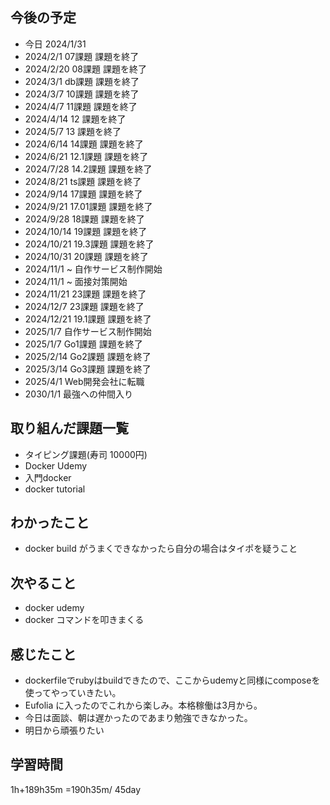 ## 今後の予定
- 今日 2024/1/31
- 2024/2/1 07課題 課題を終了
- 2024/2/20 08課題 課題を終了
- 2024/3/1 db課題 課題を終了
- 2024/3/7 10課題 課題を終了
- 2024/4/7 11課題 課題を終了
- 2024/4/14 12 課題を終了
- 2024/5/7 13 課題を終了
- 2024/6/14 14課題 課題を終了
- 2024/6/21 12.1課題 課題を終了
- 2024/7/28 14.2課題 課題を終了
- 2024/8/21 ts課題 課題を終了
- 2024/9/14 17課題 課題を終了
- 2024/9/21 17.01課題 課題を終了
- 2024/9/28 18課題 課題を終了
- 2024/10/14 19課題 課題を終了
- 2024/10/21 19.3課題 課題を終了
- 2024/10/31 20課題 課題を終了
- 2024/11/1 ~ 自作サービス制作開始
- 2024/11/1 ~ 面接対策開始
- 2024/11/21 23課題 課題を終了
- 2024/12/7 23課題 課題を終了
- 2024/12/21 19.1課題 課題を終了
- 2025/1/7 自作サービス制作開始
- 2025/1/7 Go1課題 課題を終了
- 2025/2/14 Go2課題 課題を終了
- 2025/3/14 Go3課題 課題を終了
- 2025/4/1 Web開発会社に転職
- 2030/1/1 最強への仲間入り

## 取り組んだ課題一覧
- タイピング課題(寿司 10000円)
- Docker Udemy
- 入門docker
- docker tutorial
## わかったこと
- docker build がうまくできなかったら自分の場合はタイポを疑うこと
## 次やること
- docker udemy
- docker コマンドを叩きまくる
## 感じたこと
- dockerfileでrubyはbuildできたので、ここからudemyと同様にcomposeを使ってやっていきたい。
- Eufolia に入ったのでこれから楽しみ。本格稼働は3月から。
- 今日は面談、朝は遅かったのであまり勉強できなかった。
- 明日から頑張りたい

## 学習時間
1h+189h35m 
=190h35m/ 45day


